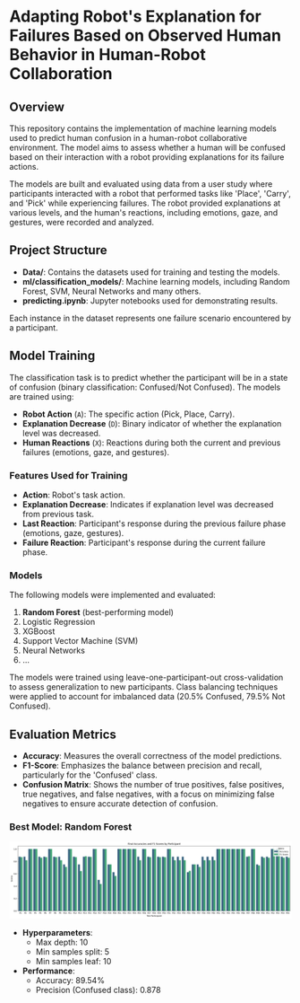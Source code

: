 # Adapting Robot's Explanation for Failures Based on Observed Human Behavior in Human-Robot Collaboration

## Overview
This repository contains the implementation of machine learning models used to predict human confusion in a human-robot collaborative environment. The model aims to assess whether a human will be confused based on their interaction with a robot providing explanations for its failure actions.

The models are built and evaluated using data from a user study where participants interacted with a robot that performed tasks like 'Place', 'Carry', and 'Pick' while experiencing failures. The robot provided explanations at various levels, and the human's reactions, including emotions, gaze, and gestures, were recorded and analyzed.

## Project Structure
- **Data/**: Contains the datasets used for training and testing the models.
- **ml/classification_models/**: Machine learning models, including Random Forest, SVM, Neural Networks and many others.
- **predicting.ipynb**: Jupyter notebooks used for demonstrating results.

[//]: # (- - **results/**: Performance metrics, confusion matrices, and other evaluation outputs.)

Each instance in the dataset represents one failure scenario encountered by a participant.

## Model Training
The classification task is to predict whether the participant will be in a state of confusion (binary classification: Confused/Not Confused). The models are trained using:
- **Robot Action** (`A`): The specific action (Pick, Place, Carry).
- **Explanation Decrease** (`D`): Binary indicator of whether the explanation level was decreased.
- **Human Reactions** (`X`): Reactions during both the current and previous failures (emotions, gaze, and gestures).

### Features Used for Training
- **Action**: Robot's task action.
- **Explanation Decrease**: Indicates if explanation level was decreased from previous task.
- **Last Reaction**: Participant's response during the previous failure phase (emotions, gaze, gestures).
- **Failure Reaction**: Participant's response during the current failure phase.

### Models
The following models were implemented and evaluated:
1. **Random Forest** (best-performing model)
2. Logistic Regression
3. XGBoost
4. Support Vector Machine (SVM)
5. Neural Networks
6. ...

The models were trained using leave-one-participant-out cross-validation to assess generalization to new participants. Class balancing techniques were applied to account for imbalanced data (20.5% Confused, 79.5% Not Confused).

## Evaluation Metrics
- **Accuracy**: Measures the overall correctness of the model predictions.
- **F1-Score**: Emphasizes the balance between precision and recall, particularly for the 'Confused' class.
- **Confusion Matrix**: Shows the number of true positives, false positives, true negatives, and false negatives, with a focus on minimizing false negatives to ensure accurate detection of confusion.

### Best Model: Random Forest
![Random Forest Predictions](./Graphs/scores_confusion.png)

- **Hyperparameters**: 
  - Max depth: 10
  - Min samples split: 5
  - Min samples leaf: 10
- **Performance**:
  - Accuracy: 89.54%
  - Precision (Confused class): 0.878
